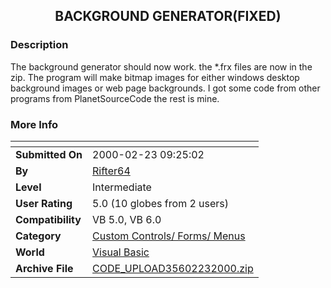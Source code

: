 ﻿<div align="center">

## BACKGROUND GENERATOR\(FIXED\)


</div>

### Description

The background generator should now work. the *.frx files are now in the zip. The program will make bitmap images for either windows desktop background images or web page backgrounds. I got some code from other programs from PlanetSourceCode the rest is mine.
 
### More Info
 


<span>             |<span>
---                |---
**Submitted On**   |2000-02-23 09:25:02
**By**             |[Rifter64](https://github.com/Planet-Source-Code/PSCIndex/blob/master/ByAuthor/rifter64.md)
**Level**          |Intermediate
**User Rating**    |5.0 (10 globes from 2 users)
**Compatibility**  |VB 5\.0, VB 6\.0
**Category**       |[Custom Controls/ Forms/  Menus](https://github.com/Planet-Source-Code/PSCIndex/blob/master/ByCategory/custom-controls-forms-menus__1-4.md)
**World**          |[Visual Basic](https://github.com/Planet-Source-Code/PSCIndex/blob/master/ByWorld/visual-basic.md)
**Archive File**   |[CODE\_UPLOAD35602232000\.zip](https://github.com/Planet-Source-Code/rifter64-background-generator-fixed__1-6212/archive/master.zip)









